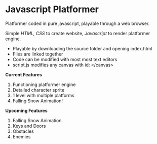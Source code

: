 # Javascript Platformer
Platformer coded in pure javascript, playable through a web browser.  

Simple *HTML, CSS* to create website, *Javascript* to render platformer engine. 

- Playable by downloading the source folder and opening index.html
- Files are linked together
- Code can be modified with most most text editors
- script.js modifies any canvas with id: <canvas id="canvas"><\/canvas>
  
 **Current Features**
  1) Functioning platformer engine
  2) Detailed character sprite
  3) 1 level with multiple platforms
  4) Falling Snow Animation!
  
  **Upcoming Features**
  1) Falling Snow Animation
  2) Keys and Doors
  3) Obstacles
  4) Enemies
